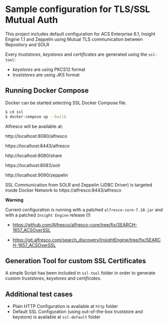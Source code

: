 # Sample configuration for TLS/SSL Mutual Auth

This project includes default configuration for ACS Enterprise 6.1, Insight Engine 1.1 and Zeppelin using Mutual TLS communication between Repository and SOLR

Every *truststores*, *keystores* and *certificates* are generated using the `ssl-tool`:

* *keystores* are using PKCS12 format
* *truststores* are using JKS format


## Running Docker Compose

Docker can be started selecting SSL Docker Compose file.

```bash
$ cd ssl
$ docker-compose up --build
```

Alfresco will be available at:

http://localhost:8080/alfresco

https://localhost:8443/alfresco

http://localhost:8080/share

https://localhost:8083/solr

http://localhost:9090/zeppelin

SSL Communication from SOLR and Zeppelin (JDBC Driver) is targeted inside Docker Network to https://alfresco:8443/alfresco


**Warning**

Current configuration is running with a patched `alfresco-core-7.10.jar` and with a patched `Insight Engine` release (!)

* https://github.com/Alfresco/alfresco-core/tree/fix/SEARCH-1657_ACSOverSSL

* https://git.alfresco.com/search_discovery/InsightEngine/tree/fix/SEARCH-1657_ACSOverSSL


## Generation Tool for custom SSL Certificates

A simple Script has been included in `ssl-tool` folder in order to generate custom *truststores*, *keystores* and *certificates*.

## Additional test cases

* Plain HTTP Configuration is available at `http` folder
* Default SSL Configuration (using out-of-the-box truststore and keystore) is available at `ssl-default` folder
